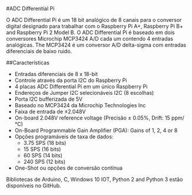 <!--
---
name: ADC Differential Pi
class: board
type: adc
formfactor: HAT
manufacturer: AB Electronics
description: 8 channel Analogue to Digital Converter
url: https://www.abelectronics.co.uk/p/65/ADC-Differential-Pi-Raspberry-Pi-Analogue-to-Digital-converter
github: https://github.com/abelectronicsuk
buy: https://www.abelectronics.co.uk/p/65/ADC-Differential-Pi-Raspberry-Pi-Analogue-to-Digital-converter
image: 'ab-adc-differential-pi.png'
pincount: 40
eeprom: no
power: 3v3,5v
pin:
  '3':
    mode: i2c
  '5':
    mode: i2c
i2c:
  '0x68':
    name: MCP3424
    device: MCP3424
  '0x69':
    name: MCP3424
    device: MCP3424
-->
#ADC Differential Pi

O ADC Differential Pi é um 18 bit analógico de 8 canais para o conversor digital designado para trabalhar com o Raspberry Pi A+, Raspberry Pi B+ and Raspberry Pi 2 Model B. O ADC Differential Pi é baseado em dois conversores Microchip MCP3424 A/D cada um contendo 4 entradas analógicas.  The MCP3424 é um conversor A/D delta-sigma com entradas diferenciais de baixo ruido.

##Características

- Entradas diferenciais de 8 x 18-bit
- Controle através da porta I2C do Raspberry Pi
- 4 placas ADC Differential Pi em um único Raspberry Pi
- Endereços de Jumper I2C selecionáveis I2C (8 escolhas)
- Porta I2C bufferizada de 5V
- Baseado no MCP3424 da Microchip Technologies Inc
- Faixa de entrada de ±2.048V
- On-board 2.048V reference voltage (Precisão  ± 0.05%, Drift: 15 ppm/°C)
- On-Board Programmable Gain Amplifier (PGA): Gains of 1, 2, 4 or 8
- Opções programáveis de taxa de dados:
    - 3.75 SPS (18 bits)
    - 15 SPS (16 bits)
    - 60 SPS (14 bits)
    - 240 SPS (12 bits)
- One-Shot ou opções de conversão contínua

Bibliotecas de Arduino, C, Windows 10 IOT, Python 2 and Python 3 estão disponíveis no GitHub.
